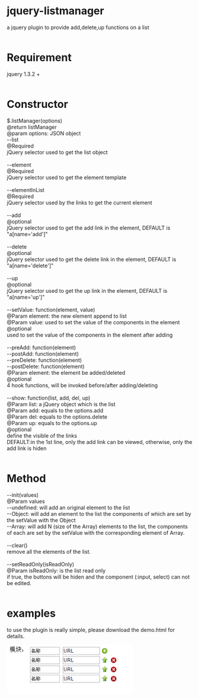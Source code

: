 # jquery-listmanager<br>
a jquery plugin to provide add,delete,up functions on a list<br>
<br>
# Requirement<br>
jquery 1.3.2 +<br>
<br>
# Constructor<br>
$.listManager(options)<br>
@return listManager<br>
@param options: JSON object<br>
--list<br>
@Required<br>
jQuery selector used to get the list object<br>
<br>
--element<br>
@Required<br>
jQuery selector used to get the element template<br>
<br>
--elementInList<br>
@Required<br>
jQuery selector used by the links to get the current element<br>
<br>
--add<br>
@optional<br>
jQuery selector used to get the add link in the element, DEFAULT is "a[name='add']"<br>
<br>
--delete<br>
@optional<br>
jQuery selector used to get the delete link in the element, DEFAULT is "a[name='delete']"<br>
<br>
--up<br>
@optional<br>
jQuery selector used to get the up link in the element, DEFAULT is "a[name='up']"<br>
<br>
--setValue: function(element, value)<br>
@Param element: the new element append to list<br>
@Param value: used to set the value of the components in the element<br>
@optional<br>
used to set the value of the components in the element after adding<br>
<br>
--preAdd: function(element)<br>
--postAdd: function(element)<br>
--preDelete: function(element)<br>
--postDelete: function(element)<br>
@Param element: the element be added/deleted<br>
@optional<br>
4 hook functions, will be invoked before/after adding/deleting<br>
<br>
--show: function(list, add, del, up)<br>
@Param list: a jQuery object which is the list<br>
@Param add: equals to the options.add<br>
@Param del: equals to the options.delete<br>
@Param up: equals to the options.up<br>
@optional<br>
define the visible of the links<br>
DEFAULT:in the 1st line, only the add link can be viewed, otherwise, only the add link is hiden<br>
<br>
# Method<br>
--init(values)<br>
@Param values<br>
--undefined: will add an original element to the list<br>
--Object: will add an element to the list the components of which are set by the setValue with the Object<br>
--Array: will add N (size of the Array) elements to the list, the components of each are set by the setValue with the corresponding element of Array.<br>
<br>
--clear()<br>
remove all the elements of the list.<br>
<br>
--setReadOnly(isReadOnly)<br>
@Param isReadOnly: is the list read only<br>
if true, the buttons will be hiden and the component (:input, select) can not be edited.<br>
<br>
# examples<br>
to use the plugin is really simple, please download the demo.html for details.

![image](https://github.com/CarrowZhu/jquery-listmanager/blob/master/demo.png)
